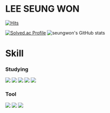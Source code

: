 # LEE SEUNG WON

[![Hits](https://hits.seeyoufarm.com/api/count/incr/badge.svg?url=https%3A%2F%2Fgithub.com%2FLeeSeungWon97&count_bg=%2379C83D&title_bg=%23555555&icon=&icon_color=%23E7E7E7&title=hits&edge_flat=false)](https://hits.seeyoufarm.com)

[![Solved.ac Profile](http://mazassumnida.wtf/api/v2/generate_badge?boj=ltmddnjs4656)](https://solved.ac/ltmddnjs4656/)
![seungwon's GitHub stats](https://github-readme-stats.vercel.app/api?username=LeeSeungWon97&show_icons=true&theme=dark)


# Skill
### Studying
<img src="https://img.shields.io/badge/JAVA-007396?style=flat-square&logo=Java&logoColor=white"> <img src="https://img.shields.io/badge/SPRING-6DB33F?style=flat-square&logo=spring&logoColor=white"/> <img src="https://img.shields.io/badge/HTML5-E34F26?style=flat-square&logo=html5&logoColor=white"/> <img src="https://img.shields.io/badge/CSS3-1572B6?style=flat-square&logo=css3&logoColor=white"> <img src="https://img.shields.io/badge/JAVASCRIPT-F7DF1E?style=flat-square&logo=javascript&logoColor=white">

### Tool
<img src="https://img.shields.io/badge/IntelliJ IDEA-000000?style=flat-square&logo=intellijidea&logoColor=white"> <img src="https://img.shields.io/badge/Eclipse IDE-2C2255?style=flat-square&logo=eclipseide&logoColor=white">
<img src="https://img.shields.io/badge/Visual Studio Code-007ACC?style=flat-square&logo=visualstudiocode&logoColor=white">
